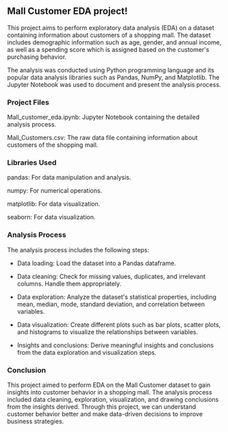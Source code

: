 ## Mall Customer EDA project!

This project aims to perform exploratory data analysis (EDA) on a dataset containing information about customers of a shopping mall. The dataset includes demographic information such as age, gender, and annual income, as well as a spending score which is assigned based on the customer's purchasing behavior.

The analysis was conducted using Python programming language and its popular data analysis libraries such as Pandas, NumPy, and Matplotlib. The Jupyter Notebook was used to document and present the analysis process.

### Project Files

Mall_customer_eda.ipynb: Jupyter Notebook containing the detailed analysis process.

Mall_Customers.csv: The raw data file containing information about customers of the shopping mall.

### Libraries Used

pandas: For data manipulation and analysis.

numpy: For numerical operations.

matplotlib: For data visualization.

seaborn: For data visualization.

### Analysis Process

The analysis process includes the following steps:

* Data loading: Load the dataset into a Pandas dataframe.

* Data cleaning: Check for missing values, duplicates, and irrelevant columns. Handle them appropriately.

* Data exploration: Analyze the dataset's statistical properties, including mean, median, mode, standard deviation, and correlation between variables.

* Data visualization: Create different plots such as bar plots, scatter plots, and histograms to visualize the relationships between variables.

* Insights and conclusions: Derive meaningful insights and conclusions from the data exploration and visualization steps.

### Conclusion

This project aimed to perform EDA on the Mall Customer dataset to gain insights into customer behavior in a shopping mall. The analysis process included data cleaning, exploration, visualization, and drawing conclusions from the insights derived. Through this project, we can understand customer behavior better and make data-driven decisions to improve business strategies.
